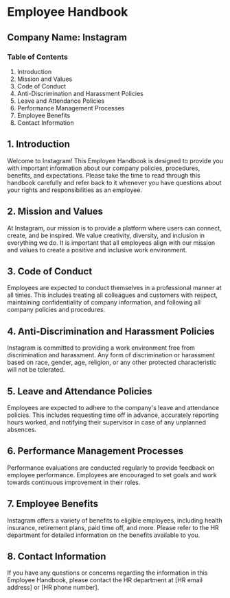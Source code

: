 # Employee Handbook

## Company Name: Instagram

### Table of Contents
1. Introduction
2. Mission and Values
3. Code of Conduct
4. Anti-Discrimination and Harassment Policies
5. Leave and Attendance Policies
6. Performance Management Processes
7. Employee Benefits
8. Contact Information

## 1. Introduction
Welcome to Instagram! This Employee Handbook is designed to provide you with important information about our company policies, procedures, benefits, and expectations. Please take the time to read through this handbook carefully and refer back to it whenever you have questions about your rights and responsibilities as an employee.

## 2. Mission and Values
At Instagram, our mission is to provide a platform where users can connect, create, and be inspired. We value creativity, diversity, and inclusion in everything we do. It is important that all employees align with our mission and values to create a positive and inclusive work environment.

## 3. Code of Conduct
Employees are expected to conduct themselves in a professional manner at all times. This includes treating all colleagues and customers with respect, maintaining confidentiality of company information, and following all company policies and procedures.

## 4. Anti-Discrimination and Harassment Policies
Instagram is committed to providing a work environment free from discrimination and harassment. Any form of discrimination or harassment based on race, gender, age, religion, or any other protected characteristic will not be tolerated.

## 5. Leave and Attendance Policies
Employees are expected to adhere to the company's leave and attendance policies. This includes requesting time off in advance, accurately reporting hours worked, and notifying their supervisor in case of any unplanned absences.

## 6. Performance Management Processes
Performance evaluations are conducted regularly to provide feedback on employee performance. Employees are encouraged to set goals and work towards continuous improvement in their roles.

## 7. Employee Benefits
Instagram offers a variety of benefits to eligible employees, including health insurance, retirement plans, paid time off, and more. Please refer to the HR department for detailed information on the benefits available to you.

## 8. Contact Information
If you have any questions or concerns regarding the information in this Employee Handbook, please contact the HR department at [HR email address] or [HR phone number].